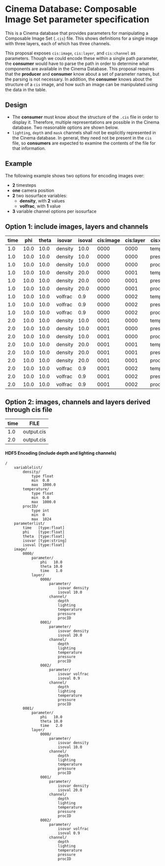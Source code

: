 # Cinema Database: Composable Image Set parameter specification 

This is a Cinema database that provides parameters for manipulating a Composable Image Set (`.cis`) file. This shows definitions for a single image with three layers, each of which has three channels. 

This proposal exposes `cis:image`, `cis:layer`, and `cis:channel` as parameters. Though we could encode these within a single path parameter, the **consumer** would have to parse the path in order to determine what components are available in the Cinema Database. This proposal requires that the **producer** and **consumer** know about a set of parameter names, but the parsing is not necessary. In addition, the **consumer** knows about the structure of a `cis` image, and how such an image can be manipulated using the data in the table.

## Design 

- The **consumer** must know about the structure of the `.cis` file in order to display it. Therefore, multiple representations are possible in the Cinema database. Two reasonable options are shown below.
- `lighting`, `depth` and `mask` channels shall not be explicitly represented in the Cinema database. In general, they need not be present in the `cis` file, so **consumers** are expected to examine the contents of the file for that information. 

## Example

The following example shows two options for encoding images over:

- **2** timesteps
- **one** camera position
- **2** two isosurface variables:
    - **density**, with **2** values
    - **volfrac**, with **1** value
- **3** variable channel options per isosurface

## Option 1: include images, layers and channels

| time | phi  | theta | isovar  | isoval | cis:image | cis:layer | cis:channel | FILE |
| ---- | ---- | ----- | ------  | ------ | --------- | --------- | ----------- | ---- |
| 1.0  | 10.0 | 10.0  | density | 10.0   | 0000      | 0000      | temperature | output.cis |
| 1.0  | 10.0 | 10.0  | density | 10.0   | 0000      | 0000      | pressure    | output.cis |
| 1.0  | 10.0 | 10.0  | density | 10.0   | 0000      | 0000      | procID      | output.cis |
| 1.0  | 10.0 | 10.0  | density | 20.0   | 0000      | 0001      | temperature | output.cis |
| 1.0  | 10.0 | 10.0  | density | 20.0   | 0000      | 0001      | pressure    | output.cis |
| 1.0  | 10.0 | 10.0  | density | 20.0   | 0000      | 0001      | procID      | output.cis |
| 1.0  | 10.0 | 10.0  | volfrac |  0.9   | 0000      | 0002      | temperature | output.cis |
| 1.0  | 10.0 | 10.0  | volfrac |  0.9   | 0000      | 0002      | pressure    | output.cis |
| 1.0  | 10.0 | 10.0  | volfrac |  0.9   | 0000      | 0002      | procID      | output.cis |
| 2.0  | 10.0 | 10.0  | density | 10.0   | 0001      | 0000      | temperature | output.cis |
| 2.0  | 10.0 | 10.0  | density | 10.0   | 0001      | 0000      | pressure    | output.cis |
| 2.0  | 10.0 | 10.0  | density | 10.0   | 0001      | 0000      | procID      | output.cis |
| 2.0  | 10.0 | 10.0  | density | 20.0   | 0001      | 0001      | temperature | output.cis |
| 2.0  | 10.0 | 10.0  | density | 20.0   | 0001      | 0001      | pressure    | output.cis |
| 2.0  | 10.0 | 10.0  | density | 20.0   | 0001      | 0001      | procID      | output.cis |
| 2.0  | 10.0 | 10.0  | volfrac |  0.9   | 0001      | 0002      | temperature | output.cis |
| 2.0  | 10.0 | 10.0  | volfrac |  0.9   | 0001      | 0002      | pressure    | output.cis |
| 2.0  | 10.0 | 10.0  | volfrac |  0.9   | 0001      | 0002      | procID      | output.cis |

## Option 2: images, channels and layers derived through cis file 

| time | FILE | 
| ---- | ---- | 
| 1.0  | output.cis |
| 2.0  | output.cis |

#### HDF5 Encoding (include depth and lighting channels)
```
/
    variablelist/
        density/
            type float
            min  0.0
            max  1000.0
        temperature/
            type float
            min  0.0
            max  1000.0
        procID/
            type int
            min  0
            max  1024 
    parameterlist/
        time   [type:float]
        phi    [type:float]
        theta  [type:float]
        isovar [type:string]
        isoval [type:float]
    image/
        0000/
            parameter/
                phi   10.0
                theta 10.0
                time   1.0
            layer/
                0000/
                    parameter/     	
                        isovar density
                        isoval 10.0
                    channel/
                        depth
                        lighting
                        temperature
                        pressure
                        procID
                0001/
                    parameter/     	
                        isovar density
                        isoval 20.0
                    channel/
                        depth
                        lighting
                        temperature
                        pressure
                        procID
                0002/
                    parameter/     	
                        isovar volfrac
                        isoval 0.9
                    channel/
                        depth
                        lighting
                        temperature
                        pressure
                        procID
        0001/
            parameter/
                phi   10.0
                theta 10.0
                time   2.0
            layer/
                0000/
                    parameter/     	
                        isovar density
                        isoval 10.0
                    channel/
                        depth
                        lighting
                        temperature
                        pressure
                        procID
                0001/
                    parameter/     	
                        isovar density
                        isoval 20.0
                    channel/
                        depth
                        lighting
                        temperature
                        pressure
                        procID
                0002/
                    parameter/     	
                        isovar volfrac
                        isoval 0.9
                    channel/
                        depth
                        lighting
                        temperature
                        pressure
                        procID
```
